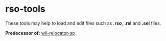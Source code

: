 # rso-tools
These tools may help to load and edit files such as **.rso**, **.rel** and
**.sel** files.

**Predecessor of:** [wii-relocator-sp](https://github.com/sepalani/wii-relocator-sp)
